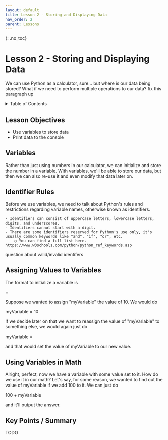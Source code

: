 ```yaml
---
layout: default
title: Lesson 2 - Storing and Displaying Data
nav_order: 2
parent: Lessons
---
```


{: .no_toc}  
# Lesson 2 - Storing and Displaying Data

We can use Python as a calculator, sure… but where is our data being stored? What if we need to perform multiple operations to our data?
fix this paragraph up

<details markdown="block">
  <summary>
    Table of Contents
  </summary>
  {: .text-delta }
- TOC
{:toc}
</details>

## Lesson Objectives
- Use variables to store data
- Print data to the console

<!-- ## Lesson Video
The following video demonstrates each of the steps outlined below in text.

<iframe height="416" width="100%" allowfullscreen frameborder=0 src="https://echo360.ca/media/a65689c0-c35c-4f33-9c12-f0ac97883f54/public?autoplay=false&automute=false"></iframe>
[View original here.](https://echo360.ca/media/a65689c0-c35c-4f33-9c12-f0ac97883f54/public?autoplay=false&automute=false) -->

## Variables

Rather than just using numbers in our calculator, we can initialize and store the number in a variable. With variables, we'll be able to store our data, but then we can also re-use it and even modify that data later on.

## Identifier Rules

Before we use variables, we need to talk about Python's rules and restrictions regarding variable names, otherwise known as identifiers.

	- Identifiers can consist of uppercase letters, lowercase letters, digits, and underscores.
	- Identifiers cannot start with a digit.
	- There are some identifiers reserved for Python's use only, it's usually common keywords like "and", "if", "or", etc.
		○ You can find a full list here. https://www.w3schools.com/python/python_ref_keywords.asp

question about valid/invalid identifers

## Assigning Values to Variables

The format to initialize a variable is

<identifier> = <value>

Suppose we wanted to assign "myVariable" the value of 10. We would do

myVariable = 10

If we decide later on that we want to reassign the value of "myVariable" to something else, we would again just do

myVariable = <new value>

and that would set the value of myVariable to our new value.

## Using Variables in Math

Alright, perfect, now we have a variable with some value set to it. How do we use it in our math? Let's say, for some reason, we wanted to find out the value of myVariable if we add 100 to it. We can just do

100 + myVariable

and it'll output the answer.

## Key Points / Summary
TODO
